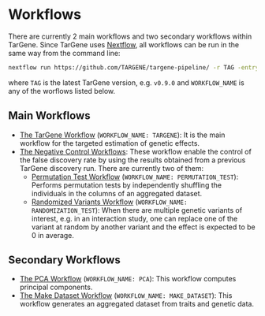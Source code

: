 # Workflows

There are currently 2 main workflows and two secondary workflows within TarGene. Since TarGene uses [Nextflow](https://www.nextflow.io/), all workflows can be run in the same way from the command line:

```bash
nextflow run https://github.com/TARGENE/targene-pipeline/ -r TAG -entry WORKFLOW_NAME
```

where `TAG` is the latest TarGene version, e.g. `v0.9.0` and `WORKFLOW_NAME` is any of the worflows listed below.

## Main Workflows

- [The TarGene Workflow](@ref) (`WORKFLOW_NAME: TARGENE`): It is the main workflow for the targeted estimation of genetic effects.
- [The Negative Control Workflows](@ref): These workflow enable the control of the false discovery rate by using the results obtained from a previous TarGene discovery run. There are currently two of them:
   - [Permutation Test Workflow](@ref) (`WORKFLOW_NAME: PERMUTATION_TEST`): Performs permutation tests by independently shuffling the individuals in the columns of an aggregated dataset.
   - [Randomized Variants Workflow](@ref) (`WORKFLOW_NAME: RANDOMIZATION_TEST`): When there are multiple genetic variants of interest, e.g. in an interaction study, one can replace one of the variant at random by another variant and the effect is expected to be 0 in average.

## Secondary Workflows

- [The PCA Workflow](@ref) (`WORKFLOW_NAME: PCA`): This workflow computes principal components.
- [The Make Dataset Workflow](@ref) (`WORKFLOW_NAME: MAKE_DATASET`): This workflow generates an aggregated dataset from traits and genetic data.


